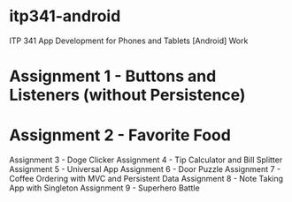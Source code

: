 # itp341-android
ITP 341 App Development for Phones and Tablets [Android] Work

# Assignment 1 - Buttons and Listeners (without Persistence)
# Assignment 2 - Favorite Food
Assignment 3 - Doge Clicker
Assignment 4 - Tip Calculator and Bill Splitter
Assignment 5 - Universal App
Assignment 6 - Door Puzzle
Assignment 7 - Coffee Ordering with MVC and Persistent Data
Assignment 8 - Note Taking App with Singleton
Assignment 9 - Superhero Battle
